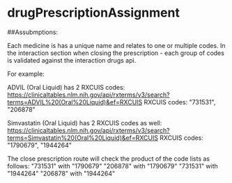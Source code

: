 # drugPrescriptionAssignment

##Assubmptions:

Each medicine is has a unique name and relates to one or multiple codes.
In the interaction section when closing the prescription - each group of codes is validated against the interaction drugs api.

For example: 

ADVIL (Oral Liquid) has 2 RXCUIS codes: https://clinicaltables.nlm.nih.gov/api/rxterms/v3/search?terms=ADVIL%20(Oral%20Liquid)&ef=RXCUIS
RXCUIS codes: "731531", "206878"

Simvastatin (Oral Liquid) has 2 RXCUIS codes as well: https://clinicaltables.nlm.nih.gov/api/rxterms/v3/search?terms=Simvastatin%20(Oral%20Liquid)&ef=RXCUIS
RXCUIS codes: "1790679", "1944264"

The close prescription route will check the product of the code lists as follows:
 "731531" with "1790679"
 "206878" with "1790679"
 "731531" with "1944264"
 "206878" with "1944264"
